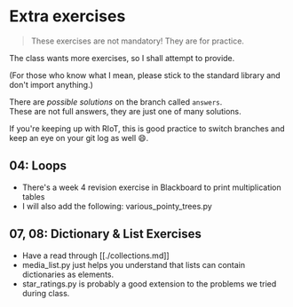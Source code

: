# Extra exercises
> These exercises are not mandatory! They are for practice.

The class wants more exercises, so I shall attempt to provide.

(For those who know what I mean, please stick to the standard library and don't import anything.)

There are *possible solutions* on the branch called `answers`.  
These are not full answers, they are just one of many solutions.

If you're keeping up with RIoT, this is good practice to switch branches and keep 
an eye on your git log as well 😄.

## 04: Loops

- There's a week 4 revision exercise in Blackboard to print multiplication tables
- I will also add the following: various_pointy_trees.py

## 07, 08: Dictionary & List Exercises

- Have a read through [[./collections.md]]
- media_list.py just helps you understand that lists can contain dictionaries as elements.
- star_ratings.py is probably a good extension to the problems we tried during class. 

